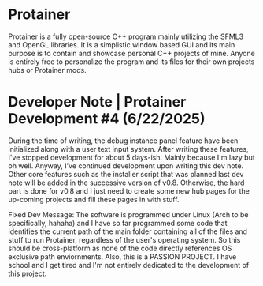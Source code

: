 # Protainer
Protainer is a fully open-source C++ program mainly utilizing the SFML3 and OpenGL libraries. It is a simplistic window based GUI and its main purpose is to contain and showcase personal C++ projects of mine. Anyone is entirely free to personalize the program and its files for their own projects hubs or Protainer mods. 

# Developer Note | Protainer Development #4 (6/22/2025)
During the time of writing, the debug instance panel feature have been initialized along with a user text input system. After writing these features, I've stopped development for about 5 days-ish. Mainly because I'm lazy but oh well. Anyway, I've continued development upon writing this dev note. Other core features such as the installer script that was planned last dev note will be added in the successive version of v0.8. Otherwise, the hard part is done for v0.8 and I just need to create some new hub pages for the up-coming projects and fill these pages in with stuff.

Fixed Dev Message: The software is programmed under Linux (Arch to be specifically, hahaha) and I have so far programmed some code that identifies the current path of the main folder containing all of the files and stuff to run Protainer, regardless of the user's operating system. So this should be cross-platform as none of the code directly references OS exclusive path enviornments. Also, this is a PASSION PROJECT. I have school and I get tired and I'm not entirely dedicated to the development of this project.
